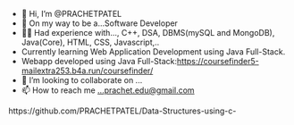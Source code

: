 - 👋 Hi, I’m @PRACHETPATEL
- 👀 On my way to be a...Software Developer
- 👨‍💻 Had experience with..., C++, DSA, DBMS(mySQL and MongoDB), Java(Core), HTML, CSS, Javascript,..
- Currently learning Web Application Development using Java Full-Stack.
- Webapp developed using Java Full-Stack:https://coursefinder5-mailextra253.b4a.run/coursefinder/
- 💞️ I’m looking to collaborate on ...
- 📫 How to reach me ...prachet.edu@gmail.com

<!---
PRACHETPATEL/PRACHETPATEL is a ✨ special ✨ repository because its `README.md` (this file) appears on your GitHub profile.
You can click the Preview link to take a look at your changes.
--->https://github.com/PRACHETPATEL/Data-Structures-using-c-

